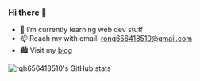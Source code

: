 ### Hi there 👋

- 🌱 I’m currently learning web dev stuff
- 📫 Reach my with email: rong656418510@gmail.com
- 🏙  Visit my [blog](https://www.techgrow.cn/)

![rqh656418510's GitHub stats](https://github-readme-stats.vercel.app/api?username=rqh656418510&theme=tokyonight&show_icons=true)

